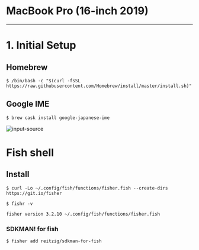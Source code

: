 # MacBook Pro (16-inch 2019)
---
# 1. Initial Setup
## Homebrew
```
$ /bin/bash -c "$(curl -fsSL https://raw.githubusercontent.com/Homebrew/install/master/install.sh)"
```

## Google IME
```
$ brew cask install google-japanese-ime
```

![input-source](https://user-images.githubusercontent.com/3072734/91958684-a203bd80-ed42-11ea-9b19-1137e496e298.png)


# Fish shell
## Install
```
$ curl -Lo ~/.config/fish/functions/fisher.fish --create-dirs https://git.io/fisher
```

```
$ fishr -v

fisher version 3.2.10 ~/.config/fish/functions/fisher.fish
```

### SDKMAN! for fish
```
$ fisher add reitzig/sdkman-for-fish
```
